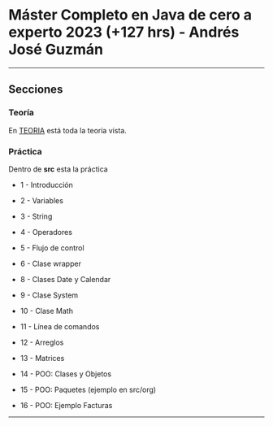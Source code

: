 # Máster Completo en Java de cero a experto 2023 (+127 hrs) - Andrés José Guzmán

---

## Secciones

### Teoría


En [TEORIA](https://github.com/eugenia1984/masterCompletoEnJava/blob/main/TEORIA.md) está toda la teoría vista.

###  Práctica

Dentro de **src** esta la práctica

- 1 - Introducción

- 2 - Variables

- 3 - String

- 4 - Operadores

- 5 - Flujo de control

- 6 - Clase wrapper

- 8 - Clases Date y Calendar

- 9 - Clase System

- 10 -  Clase Math

- 11 - Línea de comandos

- 12 - Arreglos

- 13 - Matrices

- 14 - POO: Clases y Objetos

- 15 - POO: Paquetes (ejemplo en src/org)

- 16 - POO: Ejemplo Facturas

---
